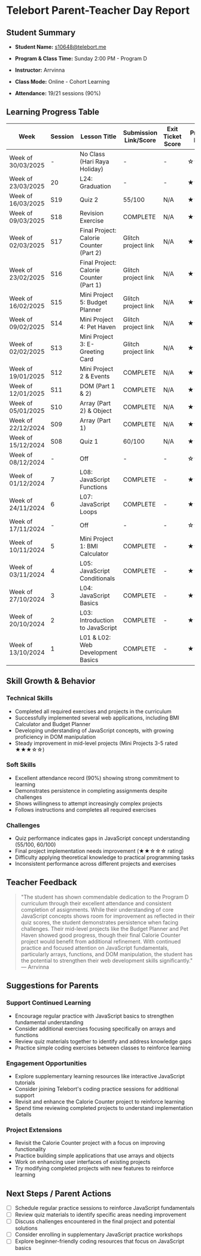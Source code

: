 # Telebort Parent-Teacher Day Report

## Student Summary

- **Student Name:** s10648@telebort.me

- **Program & Class Time:** Sunday 2:00 PM - Program D

- **Instructor:** Arrvinna

- **Class Mode:** Online - Cohort Learning

- **Attendance:** 19/21 sessions (90%)


## Learning Progress Table

| Week | Session | Lesson Title | Submission Link/Score | Exit Ticket Score | Progress Rating |
|------|---------|-------------|----------------------|-------------------|-----------------|
| Week of 30/03/2025 | - | No Class (Hari Raya Holiday) | - | - | ☆☆☆☆☆ |
| Week of 23/03/2025 | 20 | L24: Graduation | - | - | ★★★★☆ |
| Week of 16/03/2025 | S19 | Quiz 2 | 55/100 | N/A | ★★★☆☆ |
| Week of 09/03/2025 | S18 | Revision Exercise | COMPLETE | N/A | ★★☆☆☆ |
| Week of 02/03/2025 | S17 | Final Project: Calorie Counter (Part 2) | Glitch project link | N/A | ★★☆☆☆ |
| Week of 23/02/2025 | S16 | Final Project: Calorie Counter (Part 1) | Glitch project link | N/A | ★★☆☆☆ |
| Week of 16/02/2025 | S15 | Mini Project 5: Budget Planner | Glitch project link | N/A | ★★★☆☆ |
| Week of 09/02/2025 | S14 | Mini Project 4: Pet Haven | Glitch project link | N/A | ★★★☆☆ |
| Week of 02/02/2025 | S13 | Mini Project 3: E-Greeting Card | Glitch project link | N/A | ★★★☆☆ |
| Week of 19/01/2025 | S12 | Mini Project 2 & Events | COMPLETE | N/A | ★★★☆☆ |
| Week of 12/01/2025 | S11 | DOM (Part 1 & 2) | COMPLETE | N/A | ★★★☆☆ |
| Week of 05/01/2025 | S10 | Array (Part 2) & Object | COMPLETE | N/A | ★★★☆☆ |
| Week of 22/12/2024 | S09 | Array (Part 1) | COMPLETE | N/A | ★★☆☆☆ |
| Week of 15/12/2024 | S08 | Quiz 1 | 60/100 | N/A | ★★★☆☆ |
| Week of 08/12/2024 | - | Off | - | - | ☆☆☆☆☆ |
| Week of 01/12/2024 | 7 | L08: JavaScript Functions | COMPLETE | - | ★★☆☆☆ |
| Week of 24/11/2024 | 6 | L07: JavaScript Loops | COMPLETE | - | ★★★☆☆ |
| Week of 17/11/2024 | - | Off | - | - | ☆☆☆☆☆ |
| Week of 10/11/2024 | 5 | Mini Project 1: BMI Calculator | COMPLETE | - | ★★★☆☆ |
| Week of 03/11/2024 | 4 | L05: JavaScript Conditionals | COMPLETE | - | ★★★☆☆ |
| Week of 27/10/2024 | 3 | L04: JavaScript Basics | COMPLETE | - | ★★★☆☆ |
| Week of 20/10/2024 | 2 | L03: Introduction to JavaScript | COMPLETE | - | ★★☆☆☆ |
| Week of 13/10/2024 | 1 | L01 & L02: Web Development Basics | COMPLETE | - | ★★☆☆☆ |

## Skill Growth & Behavior

### Technical Skills
- Completed all required exercises and projects in the curriculum
- Successfully implemented several web applications, including BMI Calculator and Budget Planner
- Developing understanding of JavaScript concepts, with growing proficiency in DOM manipulation
- Steady improvement in mid-level projects (Mini Projects 3-5 rated ★★★☆☆)

### Soft Skills
- Excellent attendance record (90%) showing strong commitment to learning
- Demonstrates persistence in completing assignments despite challenges
- Shows willingness to attempt increasingly complex projects
- Follows instructions and completes all required exercises

### Challenges
- Quiz performance indicates gaps in JavaScript concept understanding (55/100, 60/100)
- Final project implementation needs improvement (★★☆☆☆ rating)
- Difficulty applying theoretical knowledge to practical programming tasks
- Inconsistent performance across different projects and exercises

## Teacher Feedback
> "The student has shown commendable dedication to the Program D curriculum through their excellent attendance and consistent completion of assignments. While their understanding of core JavaScript concepts shows room for improvement as reflected in their quiz scores, the student demonstrates persistence when facing challenges. Their mid-level projects like the Budget Planner and Pet Haven showed good progress, though their final Calorie Counter project would benefit from additional refinement. With continued practice and focused attention on JavaScript fundamentals, particularly arrays, functions, and DOM manipulation, the student has the potential to strengthen their web development skills significantly." — Arrvinna

## Suggestions for Parents

### Support Continued Learning
- Encourage regular practice with JavaScript basics to strengthen fundamental understanding
- Consider additional exercises focusing specifically on arrays and functions
- Review quiz materials together to identify and address knowledge gaps
- Practice simple coding exercises between classes to reinforce learning

### Engagement Opportunities
- Explore supplementary learning resources like interactive JavaScript tutorials
- Consider joining Telebort's coding practice sessions for additional support
- Revisit and enhance the Calorie Counter project to reinforce learning
- Spend time reviewing completed projects to understand implementation details

### Project Extensions
- Revisit the Calorie Counter project with a focus on improving functionality
- Practice building simple applications that use arrays and objects
- Work on enhancing user interfaces of existing projects
- Try modifying completed projects with new features to reinforce learning

## Next Steps / Parent Actions
- [ ] Schedule regular practice sessions to reinforce JavaScript fundamentals
- [ ] Review quiz materials to identify specific areas needing improvement
- [ ] Discuss challenges encountered in the final project and potential solutions
- [ ] Consider enrolling in supplementary JavaScript practice workshops
- [ ] Explore beginner-friendly coding resources that focus on JavaScript basics